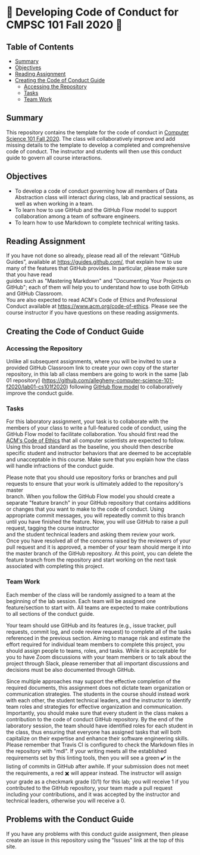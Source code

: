 # :crocodile: Developing Code of Conduct for CMPSC 101 Fall 2020 :crocodile:

## Table of Contents
* [Summary](#summary)
* [Objectives](#objectives)
* [Reading Assignment](#reading-assignment)
* [Creating the Code of Conduct Guide](#creating-the-code-of-conduct-guide)
  + [Accessing the Repository](#accessing-the-repository)
  + [Tasks](#tasks)
  + [Team Work](#team-work)

## Summary
This repository contains the template for the code of conduct in [Computer Science 101 Fall
2020](https://cs.allegheny.edu/sites/jjumadinova/teaching/101). The class will
collaboratively improve and add missing details to the template to develop a
completed and comprehensive code of conduct. The instructor and students will
then use this conduct guide to govern all course interactions.

## Objectives
- To develop a code of conduct governing how all members of Data Abstraction
class will interact during class, lab and practical sessions, as well as when
working in a team.
- To learn how to use GitHub and the  GitHub  Flow  model  to  support  
collaboration  among  a team of software engineers.
- To learn how to use Markdown to complete technical writing tasks.

## Reading Assignment
If you have not done so already, please read all of the relevant “GitHub Guides”,
available at https://guides.github.com/, that explain how to use many of the features
that GitHub provides. In  particular,  please  make  sure  that  you  have  read  
guides  such  as  "Mastering  Markdown"  and "Documenting Your Projects on GitHub";
each of them will help you to understand how to use both GitHub and GitHub Classroom.  
You are also expected to read ACM's Code of Ethics and Professional Conduct
available at https://www.acm.org/code-of-ethics. Please see the course instructor
if you have questions on these reading assignments.

## Creating the Code of Conduct Guide

### Accessing the Repository
Unlike all subsequent assignments, where you will be invited to use a provided
GitHub Classroom link to create your own copy of the starter repository, in this
lab all class members are going to work in the same [lab 01 repository]
(https://github.com/allegheny-computer-science-101-f2020/lab01-cs101f2020) following
[GitHub flow model](https://help.github.com/articles/github-flow/) to collaboratively improve
the conduct guide.

### Tasks
For this laboratory assignment,  your  task  is  to  collaborate  with  the  
members  of  your  class  to  write  a  full-featured code of conduct, using
the GitHub Flow model to facilitate collaboration. You should first read the
[ACM's Code of Ethics](https://www.acm.org/code-of-ethics) that all computer
scientists are expected to follow. Using this broad standard as the baseline,
you should then describe specific student and instructor behaviors
that are deemed to be acceptable and unacceptable in this course.
Make sure that you explain how the class will handle infractions of the conduct
guide.

Please note that you should use repository forks or branches and pull requests
to ensure that your  work  is  ultimately  added  to  the  repository's  master  
branch.   When  you  follow  the  GitHub Flow model you should create a separate
"feature branch" in your GitHub repository that contains additions or changes
that you want to make to the code of conduct.  Using appropriate commit messages,
you will repeatedly commit to this branch until you have finished the feature.  Now, you
will  use  GitHub  to  raise  a  pull  request,  tagging  the  course  instructor  
and  the  student  technical leaders and asking them review your work.  
Once you have resolved all of the concerns raised by the reviewers of your pull
request and it is approved, a  member  of  your  team  should  merge  it  into  
the  master  branch  of  the  GitHub  repository.   At this point,  you can
delete the feature branch from the repository and start working on the next
task associated with completing this project.

### Team Work
Each member of the class will be randomly assigned to a team at the beginning
of the lab session. Each team will be assigned one feature/section to start
with. All teams are expected to make contributions to all sections of the conduct
guide.

Your team should use GitHub and its features (e.g., issue tracker, pull requests,
commit log, and code review request) to complete all of the tasks referenced in
the previous section.  Aiming to manage risk and estimate the effort required for
individual team members to complete this project, you should assign people to
teams, roles, and tasks.  While it is acceptable for you to have Zoom
discussions with your team members or to talk about the project through Slack,
please remember that all important discussions and decisions must be also
documented through GitHub.

Since  multiple  approaches  may  support  the  effective  completion  of  the  
required  documents, this assignment does not dictate team organization or
communication strategies.  The students in the course should instead work
with each other, the student technical leaders, and the instructor to identify
team roles and strategies for effective organization and communication.  
Importantly, you should make sure that every student in the class makes a
contribution to the code of conduct GitHub repository.  By the end of the
laboratory session, the team should have identified roles for each student
in the class, thus ensuring that everyone has assigned tasks that will both
capitalize on their expertise and enhance their software engineering skills.
Please remember that Travis CI is configured to check the Markdown files in
the repository with "mdl".  If your writing meets all the established requirements
set by this linting tools, then you will see a green :heavy_check_mark: in the listing of
commits in GitHub after awhile.  If your submission does not meet the requirements,
a red :heavy_multiplication_x: will appear instead.  The instructor will assign
your grade as a checkmark grade (0/1) for this lab; you will receive 1 if you
contributed to the GitHub repository, your team made a pull request including
your contributions, and it was accepted by the instructor and technical leaders,
otherwise you will receive a 0.

## Problems with the Conduct Guide

If you have any problems with this conduct guide assignment, then please create an issue
in this repository using the "Issues" link at the top of this site.
